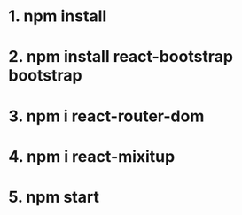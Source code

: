 # 1. npm install
# 2. npm install react-bootstrap bootstrap
# 3. npm i react-router-dom
# 4. npm i react-mixitup
# 5. npm start
